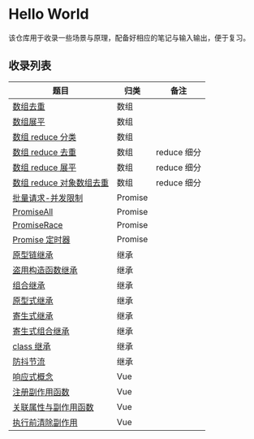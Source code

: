 # Hello World

该仓库用于收录一些场景与原理，配备好相应的笔记与输入输出，便于复习。

## 收录列表

| 题目                                                                                    | 归类    | 备注        |
| --------------------------------------------------------------------------------------- | ------- | ----------- |
| [数组去重](JavaScript/Array-case/de-duplicate.js)                                       | 数组    |             |
| [数组展平](JavaScript/Array-case/flat.js)                                               | 数组    |             |
| [数组 reduce 分类](JavaScript/Array-case/reduce-case/classify.js)                       | 数组    |             |
| [数组 reduce 去重](JavaScript/Array-case/reduce-case/de-duplicate.js)                   | 数组    | reduce 细分 |
| [数组 reduce 展平](JavaScript/Array-case/reduce-case/flat.js)                           | 数组    | reduce 细分 |
| [数组 reduce 对象数组去重](JavaScript/Array-case/reduce-case/objectArr-de-duplicate.js) | 数组    | reduce 细分 |
| [批量请求-并发限制](JavaScript/Promise-case/multiRequest.js)                            | Promise |             |
| [PromiseAll](JavaScript/Promise-case/PromiseAll.js)                                     | Promise |             |
| [PromiseRace](JavaScript/Promise-case/PromiseRace.js)                                   | Promise |             |
| [Promise 定时器](JavaScript/Promise-case/timeoutControl.js)                             | Promise |             |
| [原型链继承](JavaScript/Inheritance/01-prototype.js)                                    | 继承    |             |
| [盗用构造函数继承](JavaScript/Inheritance/02-stealing.js)                               | 继承    |             |
| [组合继承](JavaScript/Inheritance/03-combination.js)                                    | 继承    |             |
| [原型式继承](JavaScript/Inheritance/04-prototypal.js)                                   | 继承    |             |
| [寄生式继承](JavaScript/Inheritance/05-parasitic.js)                                    | 继承    |             |
| [寄生式组合继承](JavaScript/Inheritance/06-parasiticAndCombination.js)                  | 继承    |             |
| [class 继承](JavaScript/Inheritance/07-class.js)                                        | 继承    |             |
| [防抖节流](JavaScript/debounce-throttle/main.js)                                        | 继承    |             |
| [响应式概念](Vue/reactive/01-reactive-basic-concept/main.js)                            | Vue     |             |
| [注册副作用函数](Vue/reactive/02-effectFn-wrapper/main.js)                              | Vue     |             |
| [关联属性与副作用函数](Vue/reactive/03-bind-key-with-effectFn/main.js)                  | Vue     |             |
| [执行前清除副作用](Vue/reactive/04-cleanup-before-run/main.js)                          | Vue     |             |
